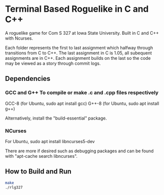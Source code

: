 # Terminal Based Roguelike in C and C++

A roguelike game for Com S 327 at Iowa State University. Built in C and C++ with Ncurses.

Each folder represents the first to last assignment which halfway through transitions from C to C++. The last assignment in C is 1.05, all subequent assignments are in C++.
Each assignment builds on the last so the code may be viewed as a story through commit logs.

## Dependencies

### GCC and G++ To compile or make .c and .cpp files respectively

GCC-8 (for Ubuntu, sudo apt install gcc)
G++-8 (for Ubuntu, sudo apt install g++)

Alternatively, install the "build-essential" package.

### NCurses

For Ubuntu, sudo apt install libncurses5-dev

There are more if desired such as debugging packages and can be found with "apt-cache search libncurses".


## How to Build and Run

```bash
make
./rlg327
```